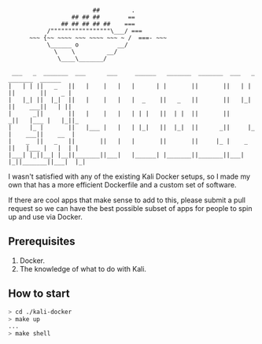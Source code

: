 ```

                        ##         .
                  ## ## ##        ==
               ## ## ## ## ##    ===
           /"""""""""""""""""\___/ ===
      ~~~ {~~ ~~~~ ~~~ ~~~~ ~~~ ~ /  ===- ~~~
           \______ o           __/
             \    \         __/
              \____\_______/

 ___   _  _______  ___      ___     ______   _______  _______  ___   _  _______  ______
|   | | ||   _   ||   |    |   |   |      | |       ||       ||   | | ||       ||    _ |
|   |_| ||  |_|  ||   |    |   |   |  _    ||   _   ||       ||   |_| ||    ___||   | ||
|      _||       ||   |    |   |   | | |   ||  | |  ||       ||      _||   |___ |   |_||_
|     |_ |       ||   |___ |   |   | |_|   ||  |_|  ||      _||     |_ |    ___||    __  |
|    _  ||   _   ||       ||   |   |       ||       ||     |_ |    _  ||   |___ |   |  | |
|___| |_||__| |__||_______||___|   |______| |_______||_______||___| |_||_______||___|  |_|
```

I wasn't satisfied with any of the existing Kali Docker setups, so I made my own that has a more efficient Dockerfile and a custom set of software.

If there are cool apps that make sense to add to this, please submit a pull request so we can have the best possible subset of apps for people to spin up and use via Docker.

## Prerequisites

1. Docker.
2. The knowledge of what to do with Kali.

## How to start

```bash
> cd ./kali-docker
> make up
...
> make shell
```